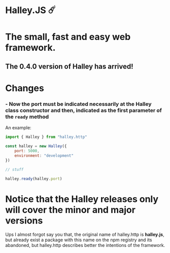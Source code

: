 # Halley.JS ☄️
# The small, fast and easy web framework.

## The 0.4.0 version of Halley has arrived!

# Changes

### - Now the port must be indicated necessarily at the Halley class constructor and then, indicated as the first parameter of the `ready` method

An example: 

```js
import { Halley } from "halley.http"

const halley = new Halley({
    port: 5000,
    environment: "development"
})

// stuff

halley.ready(halley.port)
```

# Notice that the Halley releases only will cover the minor and major versions

Ups I almost forgot say you that, the original name of halley.http is **halley.js**, but already exist a package with this name on the npm registry and its abandoned, but halley.http describes better the intentions of the framework.